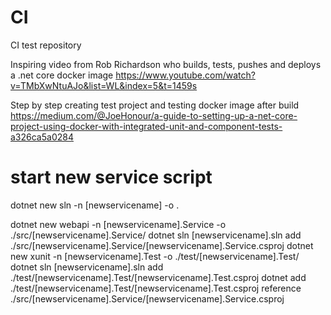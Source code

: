 # CI
CI test repository

Inspiring video from Rob Richardson who builds, tests, pushes and deploys a .net core docker image
https://www.youtube.com/watch?v=TMbXwNtuAJo&list=WL&index=5&t=1459s

Step by step creating test project and testing docker image after build
https://medium.com/@JoeHonour/a-guide-to-setting-up-a-net-core-project-using-docker-with-integrated-unit-and-component-tests-a326ca5a0284


# start new service script
dotnet new sln -n [newservicename] -o .

dotnet new webapi -n [newservicename].Service -o ./src/[newservicename].Service/
dotnet sln [newservicename].sln add ./src/[newservicename].Service/[newservicename].Service.csproj
dotnet new xunit -n [newservicename].Test -o ./test/[newservicename].Test/
dotnet sln [newservicename].sln add ./test/[newservicename].Test/[newservicename].Test.csproj
dotnet add ./test/[newservicename].Test/[newservicename].Test.csproj reference ./src/[newservicename].Service/[newservicename].Service.csproj


